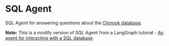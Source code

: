# SQL Agent

SQL Agent for answering questions about the [Chinook database](https://www.sqlitetutorial.net/sqlite-sample-database/).

**Note:** This is a modify version of SQL Agent from a LangGraph tutorial - [An agent for interacting with a SQL database](https://langchain-ai.github.io/langgraph/tutorials/sql-agent/)
